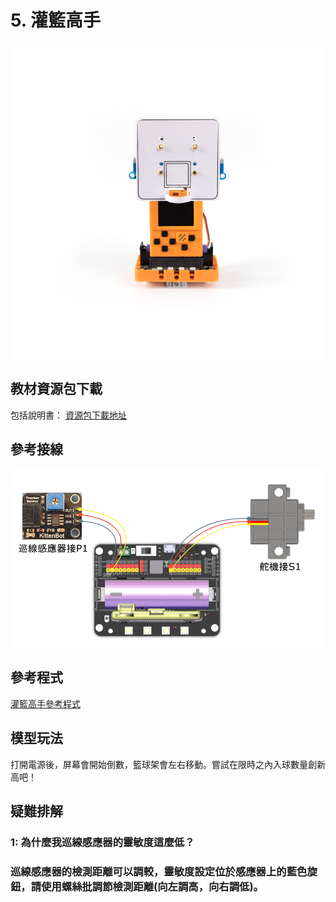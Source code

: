 # 5. 灌籃高手

![](../../images/ball1.jpg)

## 教材資源包下載

包括說明書： [資源包下載地址](https://drive.google.com/drive/folders/16T0mfS0QbxXfHf4GvNz62Xd2x8dvOq4m?usp=sharing)

## 參考接線

![](../../images/ball_wire.png)

## 參考程式

[灌籃高手參考程式](https://makecode.com/_LzWXEo3V5PgM)

## 模型玩法

打開電源後，屏幕會開始倒數，籃球架會左右移動。嘗試在限時之內入球數量創新高吧！

## 疑難排解

### 1: 為什麼我巡線感應器的靈敏度這麼低？

### 巡線感應器的檢測距離可以調較，靈敏度設定位於感應器上的藍色旋鈕，請使用螺絲批調節檢測距離(向左調高，向右調低)。


